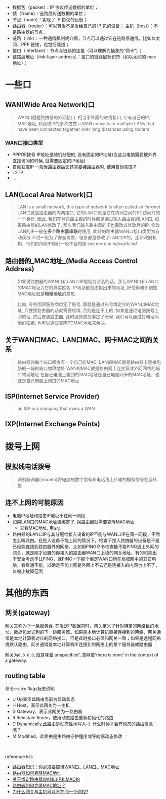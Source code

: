 - 数据包（packet）：IP 协议传送数据的单位；
- 帧（frame）：链路层传送数据的单位；
- 节点（node）：实现了 IP 协议的设备；
- 路由器（router）：可以转发不是发给自己的 IP 包的设备；
主机（host）：不是路由器的节点；
- 链路（link）：一种通信机制或介质，节点可以通过它在链路层通信。比如以太网、PPP 链接，也包括隧道；
- 接口（interface）：节点与链路的连接（可以理解为抽象的“网卡”）；
- 链路层地址（link-layer address）：接口的链路层标识符（如以太网的 mac 地址）；


# 一些口
## WAN(Wide Area Network)口
> WAN口就是路由器的外网接口, 相当于外面的进线接口, 它有自己的IP, MAC地址, 和获取IP的多种方式
> a WAN consists of multiple LANs that have been connected together over long distances using routers.

### WAN口接口类型
- PPPOE拨号
IP地址是随机分配的, 没有固定的IP地址(当这台电脑需要被外界直接访问的时候, 就需要固定的IP地址)
- 自动获取IP
一般当路由器后面还需要接路由器时, 使用自动获取IP
- L2TP
- ...

## LAN(Local Area Network)口
> LAN is a small network, this type of network is often called an *intranet*
> LAN口就是路由器的内网接口, 它的LAN口就是它在内网之间的PC访问时的一个身份. 因此, 我们在登录路由器的时候都是通过输入路由器的LAN口, 如果路由器的LAN修改了, 那么我们输入路由器的IP也要改成修改后的IP. 修改LAN的IP一般在**多个路由器串联**时使用, 此时的路由器WAN口接口类型为自动获取
> 不过一般为了安全考虑，很多都是修改了LAN口IP的，比如政府机构，他们的内网IP你们一般不会知道
> see more in *network.md*

## 路由器的_MAC地址_(Media Access Control Address)
> 如果说路由器的WAN口和LAN口IP地址为艺名的话，那么WAN口和LAN口的MAC地址为它的真实姓名. IP地址都是虚拟出来的地址, 好使用和识别些. MAC地址就是**物理地址**的意思.

> 比如, 有些固网服务商绑定了账号, 那就是通过账号绑定它的WAN口MAC地址, 只要换路由器的话就需要松绑, 否则是连不上的. 如果是通过电脑拨号上网的话, 然后安装路由器, 此时服务商又绑定了账号, 我们可以通过打电话叫他们松绑, 也可以通过克隆PCMAC地址来解决.

## 关于WAN口MAC、LAN口MAC、网卡MAC之间的关系
> 路由器的每个端口都会有一个自己的MAC.
> LAN的MAC就是路由器上连接电脑的一端的端口物理地址
> WAN的MAC就是路由器上连接猫或外网网线的端口物理地址
> 在自己电脑上查到的MAC地址是自己电脑网卡的MAC地址，也就是自己电脑上网口的MAC地址

## ISP(Internet Service Provider)
> an ISP is a company that owns a WAN

## IXP(Internet Exchange Points)
>

# 拨号上网
## 模拟线电话拨号
> 调制解调器(modem)将电脑的数字信号和电话线上传输的模拟信号相互转换

## 连不上网的可能原因
- 电脑IP地址和路由IP地址不在同一网段
- 如果LAN口的MAC地址被绑定了, 换路由器就需要克隆MAC地址
  - 查看MAC地址, 用`arp`
- 路由器的LAN口IP与其分配给接入设备的IP不能与WAN口IP在同一网段，不然怎么叫路由。在接入设备不能上网的情况下，检查下接入路由器的设备是不是已经能连接到路由器外的网络，比如用PING命令检查能不能PING通上外网的网关，就是刚才设置的你接入的路由器WAN口上填的网关地址，有的可能出于安全考虑不让PING，就PING一下那个绑定WAN口所在局域网中的其它电脑，看看通不能，以确定不能上网是外网上不去还是连接入的内网也上不了，以缩小故障范围

# 其他的东西
## 网关(gateway)
网关又称为下一条服务器. 在发送IP数据包时，网关定义了针对特定的网络目的地址，数据包发送到的下一跳服务器。如果是本地计算机直接连接到的网络，网关通常是本地计算机对应的网络接口，但是此时接口必须和网关一致；如果是远程网络或默认路由，网关通常是本地计算机所连接到的网络上的某个服务器或路由器

网关为`0.0.0.0`, 就意味着'unspecified', 意味着'there is none' in the context of a gateway.


## routing table
命令:`route`
flags标志说明
- U Up表示此路由当前为启动状态
- H Host，表示此网关为一主机
- G Gateway，表示此网关为一路由器
- R Reinstate Route，使用动态路由重新初始化的路由
- D Dynamically,此路由是动态性地写入–》什么时候才会有动态的路由信息呢？
- M Modified，此路由是由路由守护程序或导向器动态修改


<br/><br/>reference list:
- [路由器知识：你必须要搞懂WAN口、LAN口、MAC地址
](http://www.lotpc.com/lyqzs/5149.html)
- [路由器如何克隆MAC地址](https://service.tp-link.com.cn/detail_article_2753.html)
- [关于绑定路由器WAN口IP和MAC的](http://www.stormcn.cn/post/1475.html)
- [路由器如何克隆MAC地址？](https://service.tp-link.com.cn/detail_article_2753.html)
- [为什么网关与主机可以不在同一个网段?](https://www.zhihu.com/question/54007586/answer/137515718)
